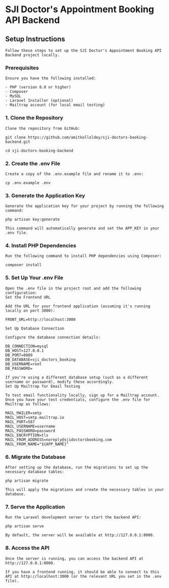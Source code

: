 # SJI Doctor's Appointment Booking API Backend

## Setup Instructions

    Follow these steps to set up the SJI Doctor's Appointment Booking API Backend project locally.

### Prerequisites

    Ensure you have the following installed:

    - PHP (version 8.0 or higher)
    - Composer
    - MySQL
    - Laravel Installer (optional)
    - Mailtrap account (for local email testing)

### 1. Clone the Repository

    Clone the repository from GitHub:

    git clone https://github.com/amitkolloldey/sji-doctors-booking-backend.git

    cd sji-doctors-booking-backend

### 2. Create the .env File

    Create a copy of the .env.example file and rename it to .env:

    cp .env.example .env

### 3. Generate the Application Key

    Generate the application key for your project by running the following command:

    php artisan key:generate

    This command will automatically generate and set the APP_KEY in your .env file.

### 4. Install PHP Dependencies

    Run the following command to install PHP dependencies using Composer:

    composer install

###  5. Set Up Your .env File

    Open the .env file in the project root and add the following configuration:
    Set the Frontend URL

    Add the URL for your frontend application (assuming it's running locally on port 3000):

    FRONT_URL=http://localhost:3000

    Set Up Database Connection

    Configure the database connection details:

    DB_CONNECTION=mysql
    DB_HOST=127.0.0.1
    DB_PORT=8889
    DB_DATABASE=sji_doctors_booking
    DB_USERNAME=root
    DB_PASSWORD=

    If you're using a different database setup (such as a different username or password), modify these accordingly.
    Set Up Mailtrap for Email Testing

    To test email functionality locally, sign up for a Mailtrap account. Once you have your test credentials, configure the .env file for Mailtrap as follows:

    MAIL_MAILER=smtp
    MAIL_HOST=smtp.mailtrap.io
    MAIL_PORT=587
    MAIL_USERNAME=username
    MAIL_PASSWORD=password
    MAIL_ENCRYPTION=tls
    MAIL_FROM_ADDRESS=noreply@sjidoctorsbooking.com
    MAIL_FROM_NAME="${APP_NAME}"

### 6. Migrate the Database

    After setting up the database, run the migrations to set up the necessary database tables:

    php artisan migrate

    This will apply the migrations and create the necessary tables in your database.

### 7. Serve the Application

    Run the Laravel development server to start the backend API:

    php artisan serve

    By default, the server will be available at http://127.0.0.1:8000.

### 8. Access the API

    Once the server is running, you can access the backend API at http://127.0.0.1:8000.

    If you have a frontend running, it should be able to connect to this API at http://localhost:3000 (or the relevant URL you set in the .env file).